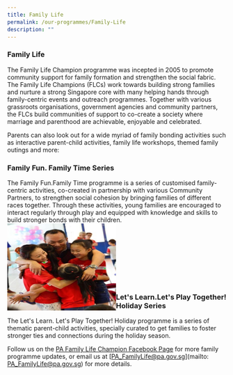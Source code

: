 ```yaml
---
title: Family Life
permalink: /our-programmes/Family-Life
description: ""
---
```

### Family Life


The Family Life Champion programme was incepted in 2005 to promote community support for family formation and strengthen the social fabric. The Family Life Champions (FLCs) work towards building strong families and nurture a strong Singapore core with many helping hands through family-centric events and outreach programmes.  Together with various grassroots organisations, government agencies and community partners, the FLCs build communities of support to co-create a society where marriage and parenthood are achievable, enjoyable and celebrated.

Parents can also look out for a wide myriad of family bonding activities such as interactive parent-child activities, family life workshops, themed family outings and more:

### Family Fun. Family Time Series

The Family Fun.Family Time programme is a series of customised family-centric activities, co-created in partnership with various Community Partners, to strengthen social cohesion by bringing families of different races together. Through these activities, young families are encouraged to interact regularly through play and equipped with knowledge and skills to build stronger bonds with their children.<br>
<img style="height:200px;width:250px"  align="left" src="/images/Our%20Programmes/Family.jpg" > <br><br><br><br><br><br><br><br>

### Let's Learn.Let's Play Together! Holiday Series

The Let's Learn. Let's Play Together! Holiday programme is a series of thematic parent-child activities, specially curated to get families to foster stronger ties and connections during the holiday season.

Follow us on the [PA Family Life Champion Facebook Page](https://www.facebook.com/flc.pa.1) for more family programme updates, or email us at [PA_FamilyLife@pa.gov.sg](mailto: PA_FamilyLife@pa.gov.sg) for more details.